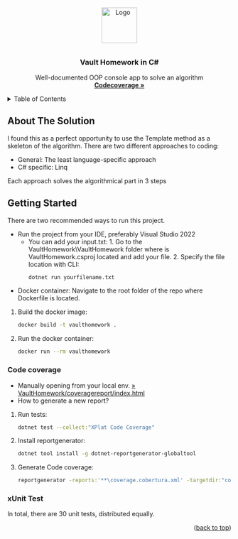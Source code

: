 <!-- Top of your README.md -->
<a name="top"></a>

<!-- PROJECT LOGO -->
<br />
<div align="center">
  <a><img src="https://i.imgur.com/dZVNWFP.png" alt="Logo" width="80" height="80"></a>

 ######  <h3 align="center">Vault Homework in C#</h3>

  <p align="center">
    Well-documented OOP console app to solve an algorithm
    <br />
    <a href="https://i.imgur.com/z6rTxX1.png"><strong>Codecoverage »</strong></a>
</div>



<!-- TABLE OF CONTENTS -->
<details>
  <summary>Table of Contents</summary>
  <ol>
    <li><a href="#about-the-solution">About The Solution</a></li>
    <li><a href="#getting-started">Getting Started</a></li>
    <li><a href="#xunit-test">xUnit Test</a></li>
    <li><a href="#code-coverage">Code coverage</a></li>
  </ol>
</details>

<!--About The Solution -->
## About The Solution

I found this as a perfect opportunity to use the Template method as a skeleton of the algorithm. There are two different approaches to coding:
* General: The least language-specific approach
* C# specific: Linq

Each approach solves the algorithmical part in 3 steps


<!-- GETTING STARTED -->
## Getting Started

There are two recommended ways to run this project.
* Run the project from your IDE, preferably Visual Studio 2022
    * You can add your input.txt:
            1. Go to the VaultHomework\VaultHomework folder where is VaultHomework.csproj located
      and add your file.
        2. Specify the file location with CLI:
        ```sh
        dotnet run yourfilename.txt
        ```
* Docker container: Navigate to the root folder of the repo where Dockerfile is located.
1. Build the docker image: 
    ```sh
    docker build -t vaulthomework .
    ```
2. Run the docker container:
    ```sh
    docker run --rm vaulthomework
    ```

<!-- Code coverage -->
### Code coverage 
* Manually opening from your local env. <a href="https://i.imgur.com/z6rTxX1.png">» VaultHomework/coveragereport/index.html</a>
* How to generate a new report?
1. Run tests:
    ```sh
    dotnet test --collect:"XPlat Code Coverage"
    ```
2. Install reportgenerator:

    ```sh
    dotnet tool install -g dotnet-reportgenerator-globaltool
    ```
3. Generate Code coverage:
    ```sh
    reportgenerator -reports:'**\coverage.cobertura.xml' -targetdir:"coveragereport"-reporttypes:Html
    ```

<!-- xUnit Test -->
### xUnit Test

In total, there are 30 unit tests, distributed equally.
<p align="right">(<a href="#vault-homework-in-c">back to top</a>)</p>

